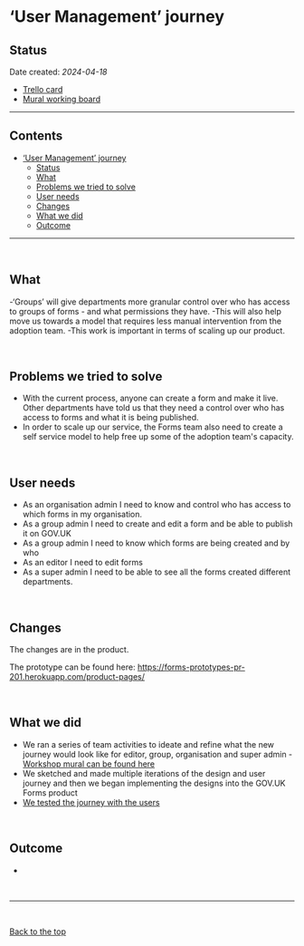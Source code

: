 # ‘User Management’ journey

## Status

Date created: *2024-04-18*  

- [Trello card](https://trello.com/c/m4pPEZmT/1280-epic-user-management-allow-accounts-to-be-upgraded-and-mous-to-be-signed?filter=member:hazalarpalikli2 "Trello card")
- [Mural working board](https://app.mural.co/t/gaap0347/m/gaap0347/1691659258399/af093136c3f86be05860120cb92d6810e98f3643?sender=u61ceb93b0f861033ca7c7448 "Mural working board")

___

## Contents

- [‘User Management’ journey](#user-management-journey)
  - [Status](#status)
  - [What](#what)
  - [Problems we tried to solve](#problems-we-tried-to-solve)
  - [User needs](#user-needs)
  - [Changes](#changes)
  - [What we did](#what-we-did)
  - [Outcome](#outcome)

___
<br>

## What
-‘Groups’ will give departments more granular control over who has access to groups of forms - and what permissions they have.
-This will also help move us towards a model that requires less manual intervention from the adoption team.
-This work is important in terms of scaling up our product.

<br>

## Problems we tried to solve
* With the current process, anyone can create a form and make it live. Other departments have told us that they need a control over who has access to forms and what it is being published. 
* In order to scale up our service, the Forms team also need to create a self service model to help free up some of the adoption team's capacity. 

<br>

## User needs 
 * As an organisation admin I need to know and control who has access to which forms in my organisation.
 * As a group admin I need to create and edit a form and be able to publish it on GOV.UK
 * As a group admin I need to know which forms are being created and by who
 * As an editor I need to edit forms
 * As a super admin I need to be able to see all the forms created different departments. 
<br>


## Changes
 

The changes are in the product. 

The prototype can be found here: [https://forms-prototypes-pr-201.herokuapp.com/product-pages/ ](https://forms-prototypes.herokuapp.com/product-pages/)

<br>

## What we did 
* We ran a series of team activities to ideate and refine what the new journey would look like for editor, group, organisation and super admin - [Workshop mural can be found here]([https://app.mural.co/t/gaap0347/m/gaap0347/1691659258399/af093136c3f86be05860120cb92d6810e98f3643?sender=u61ceb93b0f861033ca7c7448](https://app.mural.co/t/gaap0347/m/gaap0347/1691659258399/af093136c3f86be05860120cb92d6810e98f3643) "Mural working board")
* We sketched and made multiple iterations of the design and user journey and then we began implementing the designs into the GOV.UK Forms product
* [We tested the journey with the users]([https://docs.google.com/presentation/d/1Sd4y8xXPDyxw_yThsA5qNmatAqjb-rpYvctYMflgCJQ/edit)

<br>

## Outcome 
* 

<br>

___

<br>

[Back to the top](#user-managemnt-journey)
